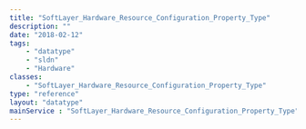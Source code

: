 ```yaml
---
title: "SoftLayer_Hardware_Resource_Configuration_Property_Type"
description: ""
date: "2018-02-12"
tags:
    - "datatype"
    - "sldn"
    - "Hardware"
classes:
    - "SoftLayer_Hardware_Resource_Configuration_Property_Type"
type: "reference"
layout: "datatype"
mainService : "SoftLayer_Hardware_Resource_Configuration_Property_Type"
---
```

